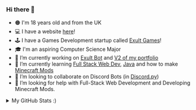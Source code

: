 ### Hi there 👋

- 🟠 I'm 18 years old and from the UK
- 💻 I have a website [here](https://andeh.tech)!
- 🕹 I have a Games Development startup called [Exult Games](https://exult.games)!
- 🎓 I'm an aspiring Computer Science Major
- 🔭 I’m currently working on [Exult Bot](https://github.com/Hirakudev/Exult-Bot-Rewrite) and [V2 of my portfolio](https://github.com/Hirakudev/Portfolio-website/tree/version2)
- 🌱 I’m currently learning [Full Stack Web Dev](https://github.com/Hirakudev/Tournament-Web-Application), [Java](https://github.com/Hirakudev/Java-Basics) and how to make [Minecraft Mods](https://github.com/Hirakudev/Learning-Minecraft-Mods)
- 👯 I’m looking to collaborate on Discord Bots (in [Discord.py](https://github.com/Rapptz/discord.py))
- 🤔 I’m looking for help with Full-Stack Web Development and Developing Minecraft Mods.

<details>
  <summary>My GitHub Stats :)</summary>

My GitHub Stats | Most Used Languages on my GitHub
:-------------------------:|:-------------------------:
![MyGitHubStats](https://github-readme-stats.vercel.app/api?username=Hirakudev&layout=compact&theme=tokyonight&count_private=true&hide_border=true5) | ![MyGitHubLangs](https://github-readme-stats.vercel.app/api/top-langs/?username=Hirakudev&layout=compact&theme=tokyonight&count_private=true&hide_border=true5)

</details>
